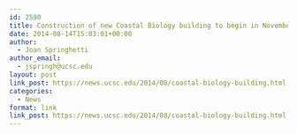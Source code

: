 ```yaml
---
id: 2590
title: Construction of new Coastal Biology building to begin in November
date: 2014-08-14T15:03:01+00:00
author:
  - Joan Springhetti
author_email:
  - jspringh@ucsc.edu
layout: post
link_post: https://news.ucsc.edu/2014/08/coastal-biology-building.html
categories:
  - News
format: link
link_post: https://news.ucsc.edu/2014/08/coastal-biology-building.html
---
```

